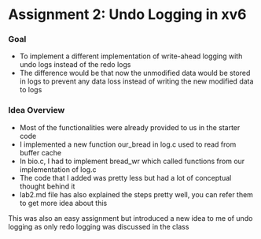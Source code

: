 # Assignment 2: Undo Logging in xv6
### Goal
- To implement a different implementation of write-ahead logging with undo logs instead of the redo logs
- The difference would be that now the unmodified data would be stored in logs to prevent any data loss instead of writing the new modified data to logs

### Idea Overview
- Most of the functionalities were already provided to us in the starter code
- I implemented a new function our_bread in log.c used to read from buffer cache
- In bio.c, I had to implement bread_wr which called functions from our implementation of log.c
- The code that I added was pretty less but had a lot of conceptual thought behind it
- lab2.md file has also explained the steps pretty well, you can refer them to get more idea about this

This was also an easy assignment but introduced a new idea to me of undo logging as only redo logging was discussed in the class
